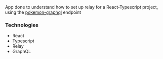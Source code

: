 App done to understand how to set up relay for a React-Typescript project, using the
[pokemon-graphql](https://github.com/lucasbento/graphql-pokemon) endpoint

### Technologies

* React
* Typescript
* Relay
* GraphQL
